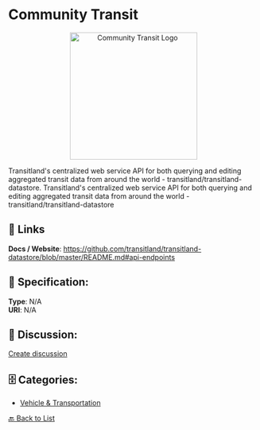 # Community Transit
<p align="center">
    <img width="256" src="https://raw.githubusercontent.com/apis-list/apis-list/main/apis/community-transit/logo_256x256.png" alt="Community Transit Logo"/>
</p>

Transitland's centralized web service API for both querying and editing aggregated transit data from around the world - transitland/transitland-datastore. Transitland's centralized web service API for both querying and editing aggregated transit data from around the world - transitland/transitland-datastore

##  🔗 Links
**Docs / Website**: https://github.com/transitland/transitland-datastore/blob/master/README.md#api-endpoints

## 🧬 Specification:
**Type**: N/A  
**URI**: N/A

## 💬 Discussion:
[Create discussion](https://github.com/apis-list/apis-list/discussions/new)

## 🗄️ Categories:
- [Vehicle & Transportation](https://github.com/apis-list/apis-list#vehicle--transportation)




[🔙 Back to List](https://github.com/apis-list/apis-list)
